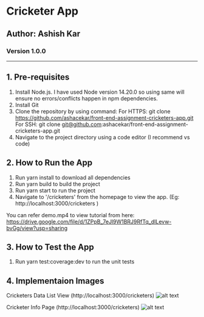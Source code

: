 # Cricketer App
## Author: Ashish Kar
### Version 1.0.0


----

## 1. Pre-requisites
1. Install Node.js. I have used Node version 14.20.0 so using same will ensure no errors/conflicts happen in npm dependencies.
2. Install Git
3. Clone the repository by using command: 
For HTTPS: git clone https://github.com/ashacekar/front-end-assignment-cricketers-app.git
For SSH: git clone git@github.com:ashacekar/front-end-assignment-cricketers-app.git
4. Navigate to the project directory using a code editor (I recommend vs code)

## 2. How to Run the App
1. Run yarn install to download all dependencies
2. Run yarn build to build the project
3. Run yarn start to run the project
4. Navigate to '/cricketers' from the homepage to view the app. (Eg: http://localhost:3000/cricketers )

You can refer demo.mp4 to view tutorial from here: https://drive.google.com/file/d/1ZPpB_7eJl9W1BRJ9RfTq_dILevw-bvGg/view?usp=sharing

## 3. How to Test the App
1. Run yarn test:coverage:dev to run the unit tests

## 4. Implementaion Images
Cricketers Data List View (http://localhost:3000/cricketers)
![alt text](https://drive.google.com/file/d/1UrEnKzoYYTUtmuTaPWP93is7JJtPfwol/view?usp=sharing)


Cricketer Info Page (http://localhost:3000/cricketers)
![alt text](https://drive.google.com/file/d/1af2YvXqFm0HL9n6nNJHShHMJNQVuWUoo/view?usp=sharing)